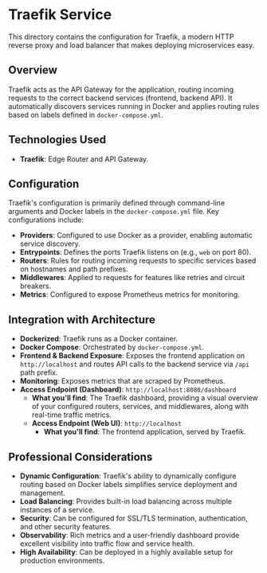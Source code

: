 # Traefik Service

This directory contains the configuration for Traefik, a modern HTTP reverse proxy and load balancer that makes deploying microservices easy.

## Overview

Traefik acts as the API Gateway for the application, routing incoming requests to the correct backend services (frontend, backend API). It automatically discovers services running in Docker and applies routing rules based on labels defined in `docker-compose.yml`.

## Technologies Used

*   **Traefik**: Edge Router and API Gateway.

## Configuration

Traefik's configuration is primarily defined through command-line arguments and Docker labels in the `docker-compose.yml` file. Key configurations include:

*   **Providers**: Configured to use Docker as a provider, enabling automatic service discovery.
*   **Entrypoints**: Defines the ports Traefik listens on (e.g., `web` on port 80).
*   **Routers**: Rules for routing incoming requests to specific services based on hostnames and path prefixes.
*   **Middlewares**: Applied to requests for features like retries and circuit breakers.
*   **Metrics**: Configured to expose Prometheus metrics for monitoring.

## Integration with Architecture

*   **Dockerized**: Traefik runs as a Docker container.
*   **Docker Compose**: Orchestrated by `docker-compose.yml`.
*   **Frontend & Backend Exposure**: Exposes the frontend application on `http://localhost` and routes API calls to the backend service via `/api` path prefix.
*   **Monitoring**: Exposes metrics that are scraped by Prometheus.
*   **Access Endpoint (Dashboard)**: `http://localhost:8080/dashboard`
    *   **What you'll find**: The Traefik dashboard, providing a visual overview of your configured routers, services, and middlewares, along with real-time traffic metrics.
    *   **Access Endpoint (Web UI)**: `http://localhost`
        *   **What you'll find**: The frontend application, served by Traefik.

## Professional Considerations

*   **Dynamic Configuration**: Traefik's ability to dynamically configure routing based on Docker labels simplifies service deployment and management.
*   **Load Balancing**: Provides built-in load balancing across multiple instances of a service.
*   **Security**: Can be configured for SSL/TLS termination, authentication, and other security features.
*   **Observability**: Rich metrics and a user-friendly dashboard provide excellent visibility into traffic flow and service health.
*   **High Availability**: Can be deployed in a highly available setup for production environments.